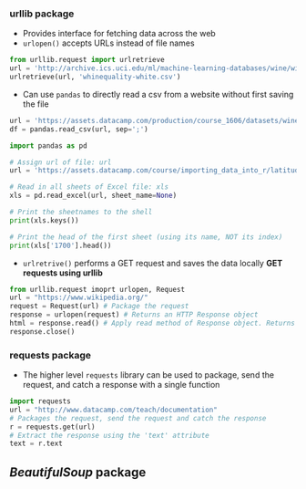 ### **urllib** package
- Provides interface for fetching data across the web
- `urlopen()` accepts URLs instead of file names
```Python
from urllib.request import urlretrieve
url = 'http://archive.ics.uci.edu/ml/machine-learning-databases/wine/wine-quality/winequality-white.csv'
urlretrieve(url, 'whinequality-white.csv')
```
- Can use `pandas` to directly read a csv from a website without first saving the file
```Python
url = 'https://assets.datacamp.com/production/course_1606/datasets/winequality-red.csv'
df = pandas.read_csv(url, sep=';')
```

```Python
import pandas as pd

# Assign url of file: url
url = 'https://assets.datacamp.com/course/importing_data_into_r/latitude.xls'

# Read in all sheets of Excel file: xls
xls = pd.read_excel(url, sheet_name=None)

# Print the sheetnames to the shell
print(xls.keys())

# Print the head of the first sheet (using its name, NOT its index)
print(xls['1700'].head())
```

- `urlretrive()` performs a GET request and saves the data locally
**GET requests using urllib**
```Python
from urllib.request imoprt urlopen, Request
url = "https://www.wikipedia.org/"
request = Request(url) # Package the request
response = urlopen(request) # Returns an HTTP Response object
html = response.read() # Apply read method of Response object. Returns HTML as a string
response.close()
```

### **requests** package
- The higher level `requests` library can be used to package, send the request, and catch a response with a single function
```Python
import requests
url = "http://www.datacamp.com/teach/documentation"
# Packages the request, send the request and catch the response
r = requests.get(url)
# Extract the response using the 'text' attribute
text = r.text
```

## *BeautifulSoup* package

